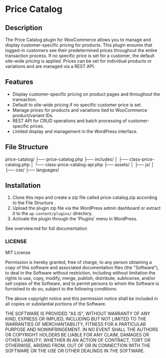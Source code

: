 # Price Catalog

## Description

The Price Catalog plugin for WooCommerce allows you to manage and display customer-specific pricing for products. This plugin ensures that logged-in customers see their predetermined prices throughout the entire transaction process. If no specific price is set for a customer, the default site-wide pricing is applied. Prices can be set for individual products or variations and are managed via a REST API.

## Features

- Display customer-specific pricing on product pages and throughout the transaction.
- Default to site-wide pricing if no specific customer price is set.
- Manage prices for products and variations tied to WooCommerce product/variant IDs.
- REST API for CRUD operations and batch processing of customer-specific prices.
- Limited display and management in the WordPress interface.


## File Structure
price-catalog/
├── price-catalog.php
├── includes/
│ ├── class-price-catalog.php
│ └── class-price-catalog-api.php
├── assets/
│ ├── js/
│ ├── css/
├── languages/

## Installation

1. Clone this repo and create a zip file called price-catalog.zip according to the File Structure .
2. Upload the plugin zip file via the WordPress admin dashboard or extract it to the `wp-content/plugins/` directory.
3. Activate the plugin through the 'Plugins' menu in WordPress.

See overview.md for full documentation


### LICENSE 

MIT License

Permission is hereby granted, free of charge, to any person obtaining a copy
of this software and associated documentation files (the "Software"), to deal
in the Software without restriction, including without limitation the rights
to use, copy, modify, merge, publish, distribute, sublicense, and/or sell
copies of the Software, and to permit persons to whom the Software is
furnished to do so, subject to the following conditions:

The above copyright notice and this permission notice shall be included in all
copies or substantial portions of the Software.

THE SOFTWARE IS PROVIDED "AS IS", WITHOUT WARRANTY OF ANY KIND, EXPRESS OR
IMPLIED, INCLUDING BUT NOT LIMITED TO THE WARRANTIES OF MERCHANTABILITY,
FITNESS FOR A PARTICULAR PURPOSE AND NONINFRINGEMENT. IN NO EVENT SHALL THE
AUTHORS OR COPYRIGHT HOLDERS BE LIABLE FOR ANY CLAIM, DAMAGES OR OTHER
LIABILITY, WHETHER IN AN ACTION OF CONTRACT, TORT OR OTHERWISE, ARISING FROM,
OUT OF OR IN CONNECTION WITH THE SOFTWARE OR THE USE OR OTHER DEALINGS IN THE
SOFTWARE.

